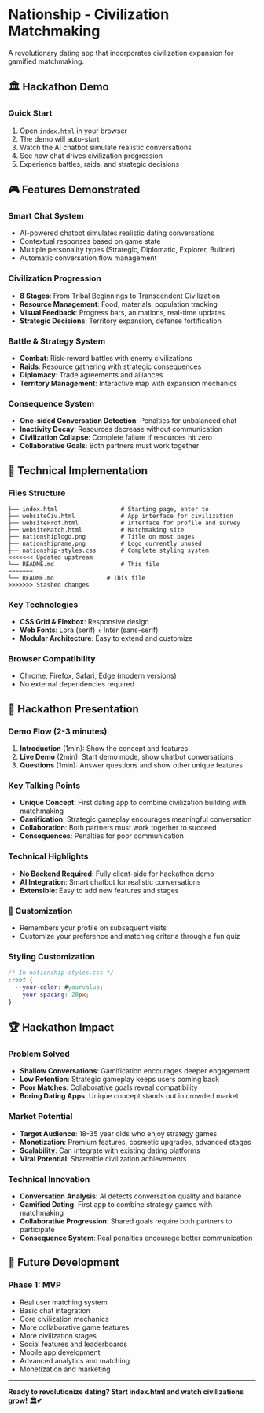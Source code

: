 # Nationship - Civilization Matchmaking

A revolutionary dating app that incorporates civilization expansion for gamified matchmaking.

## 🏛️ Hackathon Demo

### Quick Start
1. Open `index.html` in your browser
2. The demo will auto-start
3. Watch the AI chatbot simulate realistic conversations
4. See how chat drives civilization progression
5. Experience battles, raids, and strategic decisions

## 🎮 Features Demonstrated

### Smart Chat System
- AI-powered chatbot simulates realistic dating conversations
- Contextual responses based on game state
- Multiple personality types (Strategic, Diplomatic, Explorer, Builder)
- Automatic conversation flow management

### Civilization Progression
- **8 Stages**: From Tribal Beginnings to Transcendent Civilization
- **Resource Management**: Food, materials, population tracking
- **Visual Feedback**: Progress bars, animations, real-time updates
- **Strategic Decisions**: Territory expansion, defense fortification

### Battle & Strategy System
- **Combat**: Risk-reward battles with enemy civilizations
- **Raids**: Resource gathering with strategic consequences
- **Diplomacy**: Trade agreements and alliances
- **Territory Management**: Interactive map with expansion mechanics

### Consequence System
- **One-sided Conversation Detection**: Penalties for unbalanced chat
- **Inactivity Decay**: Resources decrease without communication
- **Civilization Collapse**: Complete failure if resources hit zero
- **Collaborative Goals**: Both partners must work together

## 🚀 Technical Implementation

### Files Structure
```
├── index.html                  # Starting page, enter to
├── websiteCiv.html             # App interface for civilization
├── websiteProf.html            # Interface for profile and survey
├── websiteMatch.html           # Matchmaking site
├── nationshiplogo.png          # Title on most pages
├── nationshipname.png          # Logo currently unused
├── nationship-styles.css       # Complete styling system
<<<<<<< Updated upstream
└── README.md                   # This file
=======
└── README.md               # This file
>>>>>>> Stashed changes
```

### Key Technologies
- **CSS Grid & Flexbox**: Responsive design
- **Web Fonts**: Lora (serif) + Inter (sans-serif)
- **Modular Architecture**: Easy to extend and customize

### Browser Compatibility
- Chrome, Firefox, Safari, Edge (modern versions)
- No external dependencies required

## 🎯 Hackathon Presentation

### Demo Flow (2-3 minutes)
1. **Introduction** (1min): Show the concept and features
2. **Live Demo** (2min): Start demo mode, show chatbot conversations
3. **Questions** (1min): Answer questions and show other unique features

### Key Talking Points
- **Unique Concept**: First dating app to combine civilization building with matchmaking
- **Gamification**: Strategic gameplay encourages meaningful conversation
- **Collaboration**: Both partners must work together to succeed
- **Consequences**: Penalties for poor communication

### Technical Highlights
- **No Backend Required**: Fully client-side for hackathon demo
- **AI Integration**: Smart chatbot for realistic conversations
- **Extensible**: Easy to add new features and stages

### 🔧 Customization

- Remembers your profile on subsequent visits
- Customize your preference and matching criteria through a fun quiz

### Styling Customization
```css
/* In nationship-styles.css */
:root {
  --your-color: #yourvalue;
  --your-spacing: 20px;
}
```

## 🏆 Hackathon Impact

### Problem Solved
- **Shallow Conversations**: Gamification encourages deeper engagement
- **Low Retention**: Strategic gameplay keeps users coming back
- **Poor Matches**: Collaborative goals reveal compatibility
- **Boring Dating Apps**: Unique concept stands out in crowded market

### Market Potential
- **Target Audience**: 18-35 year olds who enjoy strategy games
- **Monetization**: Premium features, cosmetic upgrades, advanced stages
- **Scalability**: Can integrate with existing dating platforms
- **Viral Potential**: Shareable civilization achievements

### Technical Innovation
- **Conversation Analysis**: AI detects conversation quality and balance
- **Gamified Dating**: First app to combine strategy games with matchmaking
- **Collaborative Progression**: Shared goals require both partners to participate
- **Consequence System**: Real penalties encourage better communication

## 📱 Future Development

### Phase 1: MVP
- Real user matching system
- Basic chat integration
- Core civilization mechanics
- More collaborative game features
- More civilization stages
- Social features and leaderboards
- Mobile app development
- Advanced analytics and matching
- Monetization and marketing

---

**Ready to revolutionize dating? Start index.html and watch civilizations grow!** 🏛️💕
